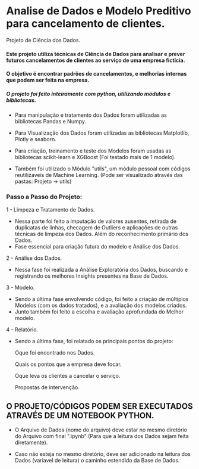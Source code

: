 # Analise de Dados e Modelo Preditivo para cancelamento de clientes.

Projeto de Ciência dos Dados.

#### Este projeto utiliza técnicas de Ciência de Dados para analisar e prever futuros cancelamentos de clientes ao serviço de uma empresa fictícia.
#### O objetivo é encontrar padrões de cancelamentos, e melhorias internas que podem ser feita na empresa.


##### O projeto foi feito inteiramente com python, utilizando módulos e bibliotecas.

- Para manipulação e tratamento dos Dados foram utilizadas as bibliotecas Pandas e Numpy.

- Para Visualização dos Dados foram utilizadas as bibliotecas Matplotlib, Plotly e seaborn.

- Para criação, treinamento e teste dos Modelos foram usadas as bibliotecas scikit-learn e XGBoost (Foi testado mais de 1 modelo).

- Também foi utilizado o Módulo "utils", um módulo pessoal com códigos reutilizaveis de Machine Learning. (Pode ser visualizado através das pastas: Projeto -> utils)


### Passo a Passo do Projeto:

1 - Limpeza e Tratamento de Dados.

  - Nessa parte foi feito a imputação de valores ausentes, retirada de duplicatas de linhas, checagem de Outliers e aplicações de outras técnicas de limpeza dos Dados. Além do reconhecimento primário dos Dados.
  - Fase essencial para criação futura do modelo e Análise dos Dados.


2 - Análise dos Dados.

  - Nessa fase foi realizada a Análise Exploratória dos Dados, buscando e registrando os melhores Insights presentes na Base de Dados.


3 - Modelo.

  - Sendo a última fase envolvendo código, foi feito a criação de múltiplos Modelos (com os dados tratados), e a avaliação dos modelos criados.
  - Junto também foi feito a escolha e avaliação aprofundada do Melhor modelo.


4 - Relatório.

  - Sendo a última fase, foi relatado os principais pontos do projeto:
    
      Oque foi encontrado nos Dados.
    
      Quais os pontos que a empresa deve focar.

      Oque leva os clientes a cancelar o serviço.
    
      Propostas de intervenção.


## O PROJETO/CÓDIGOS PODEM SER EXECUTADOS ATRAVÉS DE UM NOTEBOOK PYTHON.

- O Arquivo de Dados (nome do arquivo) deve estar no mesmo diretório do Arquivo com final ".ipynb" (Para que a leitura dos Dados sejam feita diretamente).

- Caso não esteja no mesmo diretório, deve ser adicionado na leitura dos Dados (variavel de leitura) o caminho estendido da Base de Dados.
